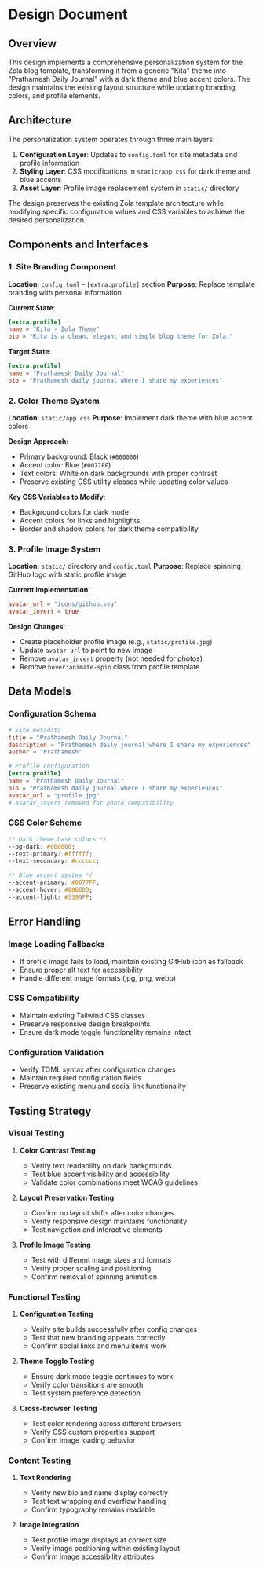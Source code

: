 # Design Document

## Overview

This design implements a comprehensive personalization system for the Zola blog template, transforming it from a generic "Kita" theme into "Prathamesh Daily Journal" with a dark theme and blue accent colors. The design maintains the existing layout structure while updating branding, colors, and profile elements.

## Architecture

The personalization system operates through three main layers:

1. **Configuration Layer**: Updates to `config.toml` for site metadata and profile information
2. **Styling Layer**: CSS modifications in `static/app.css` for dark theme and blue accents
3. **Asset Layer**: Profile image replacement system in `static/` directory

The design preserves the existing Zola template architecture while modifying specific configuration values and CSS variables to achieve the desired personalization.

## Components and Interfaces

### 1. Site Branding Component

**Location**: `config.toml` - `[extra.profile]` section
**Purpose**: Replace template branding with personal information

**Current State**:
```toml
[extra.profile]
name = "Kita - Zola Theme"
bio = "Kita is a clean, elegant and simple blog theme for Zola."
```

**Target State**:
```toml
[extra.profile]
name = "Prathamesh Daily Journal"
bio = "Prathamesh daily journal where I share my experiences"
```

### 2. Color Theme System

**Location**: `static/app.css`
**Purpose**: Implement dark theme with blue accent colors

**Design Approach**:
- Primary background: Black (`#000000`)
- Accent color: Blue (`#0077FF`)
- Text colors: White on dark backgrounds with proper contrast
- Preserve existing CSS utility classes while updating color values

**Key CSS Variables to Modify**:
- Background colors for dark mode
- Accent colors for links and highlights
- Border and shadow colors for dark theme compatibility

### 3. Profile Image System

**Location**: `static/` directory and `config.toml`
**Purpose**: Replace spinning GitHub logo with static profile image

**Current Implementation**:
```toml
avatar_url = "icons/github.svg"
avatar_invert = true
```

**Design Changes**:
- Create placeholder profile image (e.g., `static/profile.jpg`)
- Update `avatar_url` to point to new image
- Remove `avatar_invert` property (not needed for photos)
- Remove `hover:animate-spin` class from profile template

## Data Models

### Configuration Schema

```toml
# Site metadata
title = "Prathamesh Daily Journal"
description = "Prathamesh daily journal where I share my experiences"
author = "Prathamesh"

# Profile configuration
[extra.profile]
name = "Prathamesh Daily Journal"
bio = "Prathamesh daily journal where I share my experiences"
avatar_url = "profile.jpg"
# avatar_invert removed for photo compatibility
```

### CSS Color Scheme

```css
/* Dark theme base colors */
--bg-dark: #000000;
--text-primary: #ffffff;
--text-secondary: #cccccc;

/* Blue accent system */
--accent-primary: #0077FF;
--accent-hover: #0066DD;
--accent-light: #3399FF;
```

## Error Handling

### Image Loading Fallbacks
- If profile image fails to load, maintain existing GitHub icon as fallback
- Ensure proper alt text for accessibility
- Handle different image formats (jpg, png, webp)

### CSS Compatibility
- Maintain existing Tailwind CSS classes
- Preserve responsive design breakpoints
- Ensure dark mode toggle functionality remains intact

### Configuration Validation
- Verify TOML syntax after configuration changes
- Maintain required configuration fields
- Preserve existing menu and social link functionality

## Testing Strategy

### Visual Testing
1. **Color Contrast Testing**
   - Verify text readability on dark backgrounds
   - Test blue accent visibility and accessibility
   - Validate color combinations meet WCAG guidelines

2. **Layout Preservation Testing**
   - Confirm no layout shifts after color changes
   - Verify responsive design maintains functionality
   - Test navigation and interactive elements

3. **Profile Image Testing**
   - Test with different image sizes and formats
   - Verify proper scaling and positioning
   - Confirm removal of spinning animation

### Functional Testing
1. **Configuration Testing**
   - Verify site builds successfully after config changes
   - Test that new branding appears correctly
   - Confirm social links and menu items work

2. **Theme Toggle Testing**
   - Ensure dark mode toggle continues to work
   - Verify color transitions are smooth
   - Test system preference detection

3. **Cross-browser Testing**
   - Test color rendering across different browsers
   - Verify CSS custom properties support
   - Confirm image loading behavior

### Content Testing
1. **Text Rendering**
   - Verify new bio and name display correctly
   - Test text wrapping and overflow handling
   - Confirm typography remains readable

2. **Image Integration**
   - Test profile image displays at correct size
   - Verify image positioning within existing layout
   - Confirm image accessibility attributes